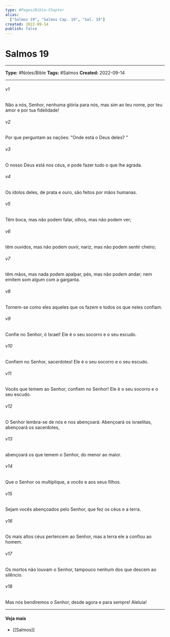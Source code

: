 ```yaml
---
type: #Pages/Bible-Chapter
alias:
  ["Salmos 19", "Salmos Cap. 19", "Sal. 19"]
created: 2022-09-14
publish: false
---
```


# Salmos 19

---

**Type:** #Notes/Bible
**Tags:** #Salmos
**Created:** 2022-09-14

---

###### v1
Não a nós, Senhor, nenhuma glória para nós, mas sim ao teu nome, por teu amor e por tua fidelidade!
###### v2
Por que perguntam as nações: "Onde está o Deus deles? "
###### v3
O nosso Deus está nos céus, e pode fazer tudo o que lhe agrada.
###### v4
Os ídolos deles, de prata e ouro, são feitos por mãos humanas.
###### v5
Têm boca, mas não podem falar, olhos, mas não podem ver;
###### v6
têm ouvidos, mas não podem ouvir, nariz, mas não podem sentir cheiro;
###### v7
têm mãos, mas nada podem apalpar, pés, mas não podem andar; nem emitem som algum com a garganta.
###### v8
Tornem-se como eles aqueles que os fazem e todos os que neles confiam.
###### v9
Confie no Senhor, ó Israel! Ele é o seu socorro e o seu escudo.
###### v10
Confiem no Senhor, sacerdotes! Ele é o seu socorro e o seu escudo.
###### v11
Vocês que temem ao Senhor, confiem no Senhor! Ele é o seu socorro e o seu escudo.
###### v12
O Senhor lembra-se de nós e nos abençoará: Abençoará os israelitas, abençoará os sacerdotes,
###### v13
abençoará os que temem o Senhor, do menor ao maior.
###### v14
Que o Senhor os multiplique, a vocês e aos seus filhos.
###### v15
Sejam vocês abençoados pelo Senhor, que fez os céus e a terra.
###### v16
Os mais altos céus pertencem ao Senhor, mas a terra ele a confiou ao homem.
###### v17
Os mortos não louvam o Senhor, tampouco nenhum dos que descem ao silêncio.
###### v18
Mas nós bendiremos o Senhor, desde agora e para sempre! Aleluia!


---

#### Veja mais

- [[Salmos]]
